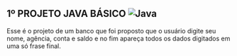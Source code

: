 
## 1º PROJETO JAVA BÁSICO ![Java](https://upload.wikimedia.org/wikipedia/en/thumb/3/30/Java_programming_language_logo.svg/30px-Java_programming_language_logo.svg.png)

Esse é o projeto de um banco que foi proposto que o usuário digite seu nome, agência, conta e saldo e no fim apareça todos os dados digitados em uma só frase final.

